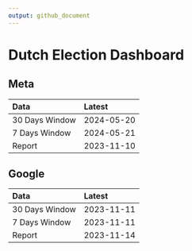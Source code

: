 ```yaml
---
output: github_document
---
```


# Dutch Election Dashboard



## Meta


|Data           |Latest     |
|:--------------|:----------|
|30 Days Window |2024-05-20 |
|7 Days Window  |2024-05-21 |
|Report         |2023-11-10 |

## Google


|Data           |Latest     |
|:--------------|:----------|
|30 Days Window |2023-11-11 |
|7 Days Window  |2023-11-11 |
|Report         |2023-11-14 |
